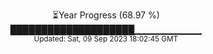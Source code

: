 <p align="center">
⏳Year Progress (68.97 %) <br>
████████████████████▁▁▁▁▁▁▁▁▁▁ <br>
<sub>Updated: Sat, 09 Sep 2023 18:02:45 GMT</sub>
</p>

